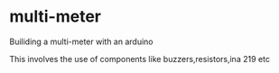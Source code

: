 # multi-meter
Builiding a multi-meter with an arduino

This involves the use of components 
like buzzers,resistors,ina 219 etc
